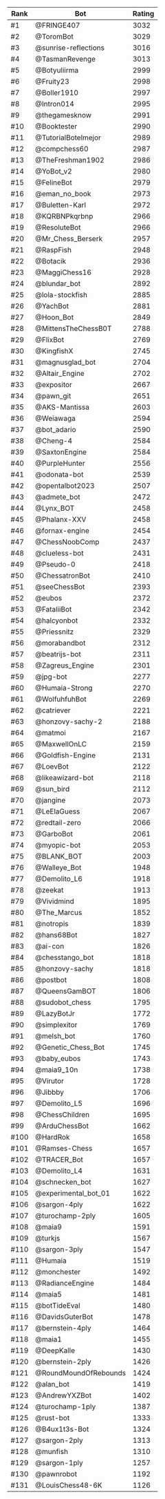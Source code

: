 Rank|Bot|Rating
---|---|---
#1|@FRINGE407|3032
#2|@ToromBot|3029
#3|@sunrise-reflections|3016
#4|@TasmanRevenge|3013
#5|@Botyuliirma|2999
#6|@Fruity23|2998
#7|@Boller1910|2997
#8|@Intron014|2995
#9|@thegamesknow|2991
#10|@Booktester|2990
#11|@TutorialBotelmejor|2989
#12|@compchess60|2987
#13|@TheFreshman1902|2986
#14|@YoBot_v2|2980
#15|@FelineBot|2979
#16|@eman_no_book|2973
#17|@Buletten-Karl|2972
#18|@KQRBNPkqrbnp|2966
#19|@ResoluteBot|2966
#20|@Mr_Chess_Berserk|2957
#21|@RaspFish|2948
#22|@Botacik|2936
#23|@MaggiChess16|2928
#24|@blundar_bot|2892
#25|@lola-stockfish|2885
#26|@YachBot|2881
#27|@Hoon_Bot|2849
#28|@MittensTheChessB0T|2788
#29|@FlixBot|2769
#30|@KingfishX|2745
#31|@magnusglad_bot|2704
#32|@Altair_Engine|2702
#33|@expositor|2667
#34|@pawn_git|2651
#35|@AKS-Mantissa|2603
#36|@Weiawaga|2594
#37|@bot_adario|2590
#38|@Cheng-4|2584
#39|@SaxtonEngine|2584
#40|@PurpleHunter|2556
#41|@odonata-bot|2539
#42|@opentalbot2023|2507
#43|@admete_bot|2472
#44|@Lynx_BOT|2458
#45|@Phalanx-XXV|2458
#46|@fornax-engine|2454
#47|@ChessNoobComp|2437
#48|@clueless-bot|2431
#49|@Pseudo-0|2418
#50|@ChessatronBot|2410
#51|@seeChessBot|2393
#52|@eubos|2372
#53|@FataliiBot|2342
#54|@halcyonbot|2332
#55|@Priessnitz|2329
#56|@morabandbot|2312
#57|@beatrijs-bot|2311
#58|@Zagreus_Engine|2301
#59|@jpg-bot|2277
#60|@Humaia-Strong|2270
#61|@WolfuhfuhBot|2269
#62|@catriever|2221
#63|@honzovy-sachy-2|2188
#64|@matmoi|2167
#65|@MaxwellOnLC|2159
#66|@Goldfish-Engine|2131
#67|@LoevBot|2122
#68|@likeawizard-bot|2118
#69|@sun_bird|2112
#70|@jangine|2073
#71|@LeElaGuess|2067
#72|@redtail-zero|2066
#73|@GarboBot|2061
#74|@myopic-bot|2053
#75|@BLANK_BOT|2003
#76|@Walleye_Bot|1948
#77|@Demolito_L6|1918
#78|@zeekat|1913
#79|@Vividmind|1895
#80|@The_Marcus|1852
#81|@notropis|1839
#82|@hans68Bot|1827
#83|@ai-con|1826
#84|@chesstango_bot|1818
#85|@honzovy-sachy|1818
#86|@postbot|1808
#87|@QueensGamBOT|1806
#88|@sudobot_chess|1795
#89|@LazyBotJr|1772
#90|@simplexitor|1769
#91|@melsh_bot|1760
#92|@Genetic_Chess_Bot|1745
#93|@baby_eubos|1743
#94|@maia9_10n|1738
#95|@Virutor|1728
#96|@Jibbby|1706
#97|@Demolito_L5|1696
#98|@ChessChildren|1695
#99|@ArduChessBot|1662
#100|@HardRok|1658
#101|@Ramses-Chess|1657
#102|@TRACER_Bot|1657
#103|@Demolito_L4|1631
#104|@schnecken_bot|1627
#105|@experimental_bot_01|1622
#106|@sargon-4ply|1622
#107|@turochamp-2ply|1605
#108|@maia9|1591
#109|@turkjs|1567
#110|@sargon-3ply|1547
#111|@Humaia|1519
#112|@monchester|1492
#113|@RadianceEngine|1484
#114|@maia5|1481
#115|@botTideEval|1480
#116|@DavidsGuterBot|1478
#117|@bernstein-4ply|1464
#118|@maia1|1455
#119|@DeepKalle|1430
#120|@bernstein-2ply|1426
#121|@RoundMoundOfRebounds|1424
#122|@alan_bot|1419
#123|@AndrewYXZBot|1402
#124|@turochamp-1ply|1387
#125|@rust-bot|1333
#126|@B4ux1t3s-Bot|1324
#127|@sargon-2ply|1313
#128|@munfish|1310
#129|@sargon-1ply|1257
#130|@pawnrobot|1192
#131|@LouisChess48-6K|1126
